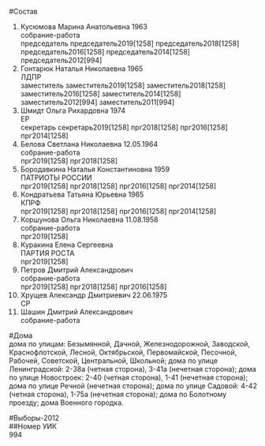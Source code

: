 #Состав  
1. Кусюмова Марина Анатольевна 1963  
    собрание-работа  
    председатель председатель2019[1258] председатель2018[1258] председатель2016[1258] председатель2014[1258] председатель2012[994]  
2. Гонтарюк Наталья Николаевна 1965  
    ЛДПР  
    заместитель заместитель2019[1258] заместитель2018[1258] заместитель2016[1258] заместитель2014[1258] заместитель2012[994] заместитель2011[994]  
3. Шмидт Ольга Рихардовна 1974  
    ЕР  
    секретарь секретарь2019[1258] прг2018[1258] прг2016[1258] прг2014[1258]  
4. Белова Светлана Николаевна 12.05.1964  
    собрание-работа  
    прг2019[1258] прг2018[1258]  
5. Бородавкина Наталья Константиновна 1959  
    ПАТРИОТЫ РОССИИ  
    прг2019[1258] прг2018[1258] прг2016[1258] прг2014[1258]  
6. Кондратьева Татьяна Юрьевна 1965  
    КПРФ  
    прг2019[1258] прг2018[1258] прг2016[1258] прг2014[1258]  
7. Коршунова Ольга Николаевна 11.08.1958  
    собрание-работа  
    прг2019[1258]  
8. Куракина Елена Сергеевна  
    ПАРТИЯ РОСТА  
    прг2019[1258]  
9. Петров Дмитрий Александрович  
    собрание-работа  
    прг2019[1258] прг2018[1258] прг2016[1258]  
10. Хрущев Александр Дмитриевич 22.06.1975  
    СР  
11. Шашин Дмитрий Александрович  
    собрание-работа  
  
#Дома  
дома по улицам: Безымянной, Дачной, Железнодорожной, Заводской, Краснофлотской, Лесной, Октябрьской, Первомайской, Песочной, Рабочей, Советской, Центральной, Школьной; дома по улице Ленинградской: 2-38а (четная сторона), 3-41а (нечетная сторона); дома по улице Новостроек: 2-40 (четная сторона), 1-41 (нечетная сторона); дома по улице Речной (нечетная сторона); дома по улице Садовой: 4-42 (четная сторона), 1-75а (нечетная сторона); дома по Болотному проезду; дома Военного городка.  
  
#Выборы-2012  
##Номер УИК  
994  
